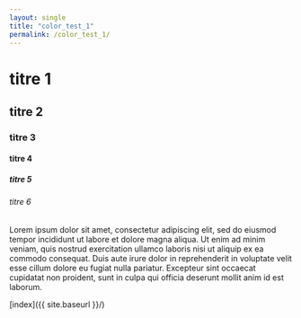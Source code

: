 ```yaml
---
layout: single
title: "color_test_1"
permalink: /color_test_1/
---
```





# titre 1 
## titre 2 
### titre 3 
#### titre 4
##### titre 5
###### titre 6


Lorem ipsum dolor sit amet, consectetur adipiscing elit, sed do eiusmod tempor incididunt ut labore et dolore magna aliqua. Ut enim ad minim veniam, quis nostrud exercitation ullamco laboris nisi ut aliquip ex ea commodo consequat. Duis aute irure dolor in reprehenderit in voluptate velit esse cillum dolore eu fugiat nulla pariatur. Excepteur sint occaecat cupidatat non proident, sunt in culpa qui officia deserunt mollit anim id est laborum.


[index]({{ site.baseurl }}/) 
